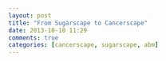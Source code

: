 ```yaml
---
layout: post
title: "From Sugarscape to Cancerscape"
date: 2013-10-10 11:29
comments: true
categories: [cancerscape, sugarscape, abm]
---
```


